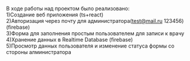 В ходе работы над проектом было реализовано:\
1)Создание веб приложения (ts+react)\
2)Авторизация через почту для администратора(test@mail.ru 123456) (firebase)\
3)Форма для заполнения простым пользователем для записи к врачу\
4)Хранение данных в Realtime Database (firebase)\
5)Просмотр данных пользователя и изменение статуса формы со стороны алминистратора
